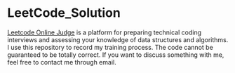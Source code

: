 # LeetCode_Solution
[Leetcode Online Judge](https://leetcode.com/) is a platform for preparing technical coding interviews and assessing your knowledge of data structures and algorithms. I use this repository to record my training process. The code cannot be guaranteed to be totally correct. If you want to discuss something with me, feel free to contact me through email.
